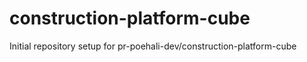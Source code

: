 # construction-platform-cube

Initial repository setup for pr-poehali-dev/construction-platform-cube
